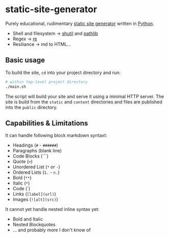 # static-site-generator

Purely educational, rudimentary [static site generator](https://en.wikipedia.org/wiki/Static_site_generator) written in [Python](https://www.python.org/).

* Shell and filesystem -> [shutil](https://docs.python.org/3/library/shutil.html) and [pathlib](https://docs.python.org/3/library/pathlib.html)
* Regex -> [re](https://docs.python.org/3/library/re.html)
* Resiliance -> md to HTML...

## Basic usage

To build the site, `cd` into your project directory and run:

```bash
# within top-level project directory
./main.sh
```

The script will build your site and serve it using a minimal HTTP server. The site is build from the `static` and `content` directories and files are published into the `public` directory.

## Capabilities & Limitations

It can handle following block markdown syntaxt:

* Headings (`#` - `######`)
* Paragraphs (blank line)
* Code Blocks (```)
* Quote (`>`)
* Unordered List (`*` or `-`)
* Ordered Lists (`1.` - `n.`)
* Bold  (`**`)
* Italic (`*`)
* Code (`)
* Links (`[label](url)`)
* Images (`![alt](src)`)

It cannot yet handle nested inline syntax yet:

* Bold and Italic
* Nested Blockquotes
* ... and probably more I don't know of


